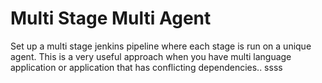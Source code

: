 # Multi Stage Multi Agent

Set up a multi stage jenkins pipeline where each stage is run on a unique agent. This is a very useful approach when you have multi language application
or application that has conflicting dependencies..
ssss
